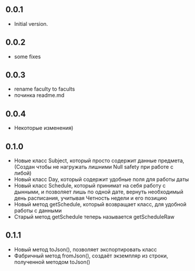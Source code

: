 ## 0.0.1

- Initial version.

## 0.0.2

- some fixes

## 0.0.3

- rename faculty to facults
- починка readme.md

## 0.0.4 

- Некоторые изменения)

## 0.1.0

- Новые класс Subject, который просто содержит данные предмета, (Создан чтобы не нагружать лишними Null safety при работе с либой)
- Новый класс Day, который содержит удобные поля для работы даты
- Новый класс Schedule, который принимат на себя работу с дынными, и позволяет лишь по одной дате, вернуть необходимый день расписания, учитывая Четность недели и его позицию 
- Новый метод getSchedule, который возвращает класс, для удобной работы с данными
- Старый метод getSchedule теперь называется getScheduleRaw

## 0.1.1
- Новый метод toJson(), позволяет экспортировать класс
- Фабричный метод fromJson(), создаёт экземпляр из строки, полученной методом toJson()
